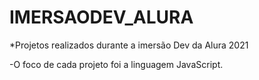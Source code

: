 # IMERSAODEV_ALURA
*Projetos realizados durante a imersão Dev da Alura 2021 </br>

-O foco de cada projeto foi a linguagem JavaScript.
